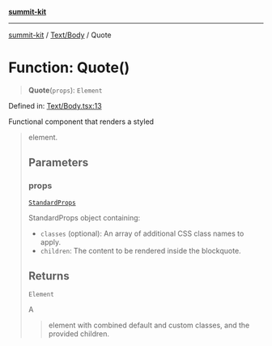 [**summit-kit**](../../../README.md)

***

[summit-kit](../../../modules.md) / [Text/Body](../README.md) / Quote

# Function: Quote()

> **Quote**(`props`): `Element`

Defined in: [Text/Body.tsx:13](https://github.com/andrewgremlich/summit-kit/blob/a8172597c1701ef8162fa2bc41dcfb2c8237719b/src/react/Text/Body.tsx#L13)

Functional component that renders a styled <blockquote> element.

## Parameters

### props

[`StandardProps`](../../../Types/general/type-aliases/StandardProps.md)

StandardProps object containing:
  - `classes` (optional): An array of additional CSS class names to apply.
  - `children`: The content to be rendered inside the blockquote.

## Returns

`Element`

A <blockquote> element with combined default and custom classes, and the provided children.
